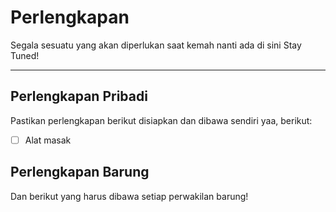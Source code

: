 # Perlengkapan
Segala sesuatu yang akan diperlukan saat kemah nanti ada di sini
Stay Tuned!

---
## Perlengkapan Pribadi
Pastikan perlengkapan berikut disiapkan dan dibawa sendiri yaa, berikut:

- [ ] Alat masak


## Perlengkapan Barung
Dan berikut yang harus dibawa setiap perwakilan barung!
